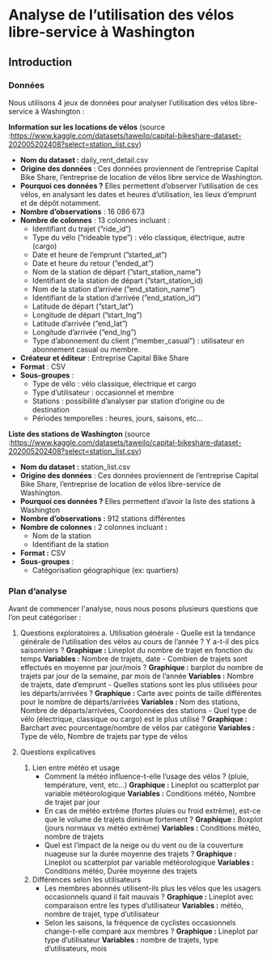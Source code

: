 # Analyse de l’utilisation des vélos libre-service à Washington

## Introduction

### Données

Nous utilisons 4 jeux de données pour analyser l’utilisation des vélos libre-service à Washington :

**Information sur les locations de vélos** (source :https://www.kaggle.com/datasets/taweilo/capital-bikeshare-dataset-202005202408?select=station_list.csv)

- **Nom du dataset :** daily_rent_detail.csv
- **Origine des données** : Ces données proviennent de l’entreprise Capital Bike Share, l’entreprise de location de vélos libre service de Washington.
- **Pourquoi ces données ?** Elles permettent d’observer l’utilisation de ces vélos, en analysant les dates et heures d’utilisation, les lieux d’emprunt et de dépôt notamment.
- **Nombre d’observations** : 16 086 673
- **Nombre de colonnes** : 13 colonnes incluant :
    - Identifiant du trajet (”ride_id”)
    - Type du vélo (”rideable type”) : vélo classique, électrique, autre (cargo)
    - Date et heure de l’emprunt (”started_at”)
    - Date et heure du retour (”ended_at”)
    - Nom de la station de départ (”start_station_name”)
    - Identifiant de la station de départ (”start_station_id)
    - Nom de la station d’arrivée (”end_station_name”)
    - Identifiant de la station d’arrivée (”end_station_id”)
    - Latitude de départ (”start_lat”)
    - Longitude de départ (”start_lng”)
    - Latitude d’arrivée (”end_lat”)
    - Longitude d’arrivée (”end_lng”)
    - Type d’abonnement du client (”member_casual”) : utilisateur en abonnement casual ou membre.
- **Créateur et éditeur** : Entreprise Capital Bike Share
- **Format** : CSV
- **Sous-groupes** :
    - Type de vélo : vélo classique, électrique et cargo
    - Type d’utilisateur : occasionnel et membre
    - Stations : possibilité d’analyser par station d’origine ou de destination
    - Périodes temporelles : heures, jours, saisons, etc…

 
**Liste des stations de Washington** (source :https://www.kaggle.com/datasets/taweilo/capital-bikeshare-dataset-202005202408?select=station_list.csv)

- **Nom du dataset :** station_list.csv
- **Origine des données** : Ces données proviennent de l’entreprise Capital Bike Share, l’entreprise de location de vélos libre-service de Washington.
- **Pourquoi ces données ?** Elles permettent d’avoir la liste des stations à Washington
- **Nombre d’observations :** 912 stations différentes
- **Nombre de colonnes :** 2 colonnes incluant **:**
    - Nom de la station
    - Identifiant de la station
- **Format :** CSV
- **Sous-groupes** :
    - Catégorisation géographique (ex: quartiers)



### Plan d’analyse

Avant de commencer l'analyse, nous nous posons plusieurs questions que l’on peut catégoriser :

1. Questions exploratoires
    a. Utilisation générale
        - Quelle est la tendance générale de l’utilisation des vélos au cours de l’année ? Y a-t-il des pics saisonniers ?
        **Graphique :** Lineplot du nombre de trajet en fonction du temps
        **Variables :** Nombre de trajets, date
        - Combien de trajets sont effectués en moyenne par jour/mois ?
        **Graphique :** barplot du nombre de trajets par jour de la semaine, par mois de l’année
        **Variables :** Nombre de trajets, date d’emprunt
        - Quelles stations sont les plus utilisées pour les départs/arrivées ?
        **Graphique :** Carte avec points de taille différentes pour le nombre de départs/arrivées
        **Variables :** Nom des stations, Nombre de départs/arrivées, Coordonnées des stations
        - Quel type de vélo (électrique, classique ou cargo) est le plus utilisé ?
        **Graphique :** Barchart avec pourcentage/nombre de vélos par catégorie 
        **Variables :** Type de vélo, Nombre de trajets par type de vélos

2. Questions explicatives
    1. Lien entre météo et usage
        - Comment la météo influence-t-elle l’usage des vélos ? (pluie, température, vent, etc…)
        **Graphique :** Lineplot ou scatterplot par variable météorologique
        **Variables :** Conditions météo, Nombre de trajet par jour
        - En cas de météo extrême (fortes pluies ou froid extrême), est-ce que le volume de trajets diminue fortement ?
        **Graphique :** Boxplot (jours normaux vs météo extrême)
        **Variables :** Conditions météo, nombre de trajets
        - Quel est l’impact de la neige ou du vent ou de la couverture nuageuse sur la durée moyenne des trajets ?
        **Graphique :** Lineplot ou scatterplot par variable météorologique
        **Variables :** Conditions météo, Durée moyenne des trajets
    2. Différences selon les utilisateurs
        - Les membres abonnés utilisent-ils plus les vélos que les usagers occasionnels quand il fait mauvais ?
        **Graphique :** Lineplot avec comparaison entre les types d’utilisateur
        **Variables :** météo, nombre de trajet, type d’utilisateur
        - Selon les saisons, la fréquence de cyclistes occasionnels change-t-elle comparé aux membres ?
        **Graphique :** Lineplot par type d’utilisateur 
        **Variables :** nombre de trajets, type d’utilisateurs, mois
